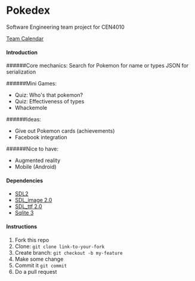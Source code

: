 # Pokedex
Software Engineering team project for CEN4010

[Team Calendar](https://www.google.com/calendar/embed?src=131fpt7evnm5tlck78joh8210g%40group.calendar.google.com&ctz=America/New_York )

#### Introduction
######Core mechanics:
Search for Pokemon for name or types
JSON for serialization

######Mini Games:
- Quiz: Who's that pokemon?
- Quiz: Effectiveness of types
- Whackemole

######Ideas:
- Give out Pokemon cards (achievements)
- Facebook integration

######Nice to have:
- Augmented reality
- Mobile (Android)

#### Dependencies
- [SDL2](https://www.libsdl.org/download-2.0.php)
- [SDL_image 2.0](https://www.libsdl.org/projects/SDL_image/)
- [SDL_ttf 2.0](https://www.libsdl.org/projects/SDL_ttf/)
- [Sqlite 3](http://www.sqlite.org/download.html)

#### Instructions
1. Fork this repo
2. Clone: ```git clone link-to-your-fork```
3. Create branch: ```git checkout -b my-feature```
4. Make some change
5. Commit it ```git commit```
6. Do a pull request

